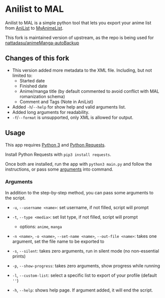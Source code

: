 # Anilist to MAL
Anilist to MAL is a simple python tool that lets you export your anime list from [AniList](https://anilist.co) to [MyAnimeList](https://myanimelist.net).

This fork is maintained version of upstream, as the repo is being used for [nattadasu/animeManga-autoBackup](https://github.com/nattadasu/anime)

## Changes of this fork

* This version added more metadata to the XML file. Including, but not limited to:
  * Started date
  * Finished date
  * Anime/manga title (by default commented to avoid conflict with MAL romanization schema)
  * Comment and Tags (Note in AniList)
* Added `-h`/`--help` for show help and valid arguments list.
* Added long arguments for readability.
* `-f`/`--format` is unsupported, only XML is allowed for output.

## Usage
This app requires [Python 3](https://www.python.org/downloads/) and [Python Requests](http://docs.python-requests.org/en/master/).

Install Python Requests with `pip3 install requests`.

Once both are installed, run the app with `python3 main.py` and follow the instructions, or pass some [arguments](#arguments) into command.

### Arguments
In addition to the step-by-step method, you can pass some arguments to the script.

- `-u`, `--username <name>`: set username, if not filled, script will prompt
- `-t`, `--type <media>`: set list type, if not filled, script will prompt
  - options: `anime`, `manga`
- `-n <name>`, `-o <name>`, `--set-name <name>`, `--out-file <name>`: takes one argument, set the file name to be exported to

- `-s`, `--silent`: takes zero arguments, run in silent mode (no non-essential prints)
- `-p`, `--show-progress`: takes zero arguments, show progress while running

- `-l`, `--custom-list`: select a specific list to export of your profile (default `''`)

- `-h`, `--help`: shows help page. If argument added, it will end the script.
